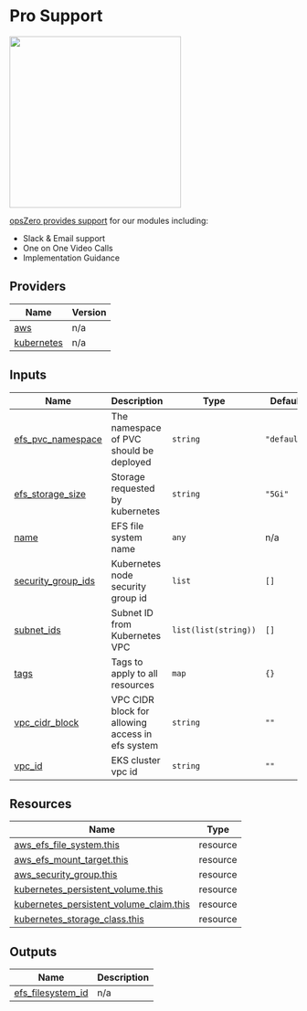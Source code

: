 <!-- BEGIN_TF_DOCS -->

# Pro Support

<a href="https://www.opszero.com"><img src="https://media.opszero.com/insights/brands/logo/2023/04/26/02/04/12/opsZero_logo.svg" width="300px"/></a>

[opsZero provides support](https://www.opszero.com/devops) for our modules including:

-   Slack & Email support
-   One on One Video Calls
-   Implementation Guidance
## Providers

| Name | Version |
|------|---------|
| <a name="provider_aws"></a> [aws](#provider\_aws) | n/a |
| <a name="provider_kubernetes"></a> [kubernetes](#provider\_kubernetes) | n/a |
## Inputs

| Name | Description | Type | Default | Required |
|------|-------------|------|---------|:--------:|
| <a name="input_efs_pvc_namespace"></a> [efs\_pvc\_namespace](#input\_efs\_pvc\_namespace) | The namespace of PVC should be deployed | `string` | `"default"` | no |
| <a name="input_efs_storage_size"></a> [efs\_storage\_size](#input\_efs\_storage\_size) | Storage requested by kubernetes | `string` | `"5Gi"` | no |
| <a name="input_name"></a> [name](#input\_name) | EFS file system name | `any` | n/a | yes |
| <a name="input_security_group_ids"></a> [security\_group\_ids](#input\_security\_group\_ids) | Kubernetes node security group id | `list` | `[]` | no |
| <a name="input_subnet_ids"></a> [subnet\_ids](#input\_subnet\_ids) | Subnet ID from Kubernetes VPC | `list(list(string))` | `[]` | no |
| <a name="input_tags"></a> [tags](#input\_tags) | Tags to apply to all resources | `map` | `{}` | no |
| <a name="input_vpc_cidr_block"></a> [vpc\_cidr\_block](#input\_vpc\_cidr\_block) | VPC CIDR block for allowing access in efs system | `string` | `""` | no |
| <a name="input_vpc_id"></a> [vpc\_id](#input\_vpc\_id) | EKS cluster vpc id | `string` | `""` | no |
## Resources

| Name | Type |
|------|------|
| [aws_efs_file_system.this](https://registry.terraform.io/providers/hashicorp/aws/latest/docs/resources/efs_file_system) | resource |
| [aws_efs_mount_target.this](https://registry.terraform.io/providers/hashicorp/aws/latest/docs/resources/efs_mount_target) | resource |
| [aws_security_group.this](https://registry.terraform.io/providers/hashicorp/aws/latest/docs/resources/security_group) | resource |
| [kubernetes_persistent_volume.this](https://registry.terraform.io/providers/hashicorp/kubernetes/latest/docs/resources/persistent_volume) | resource |
| [kubernetes_persistent_volume_claim.this](https://registry.terraform.io/providers/hashicorp/kubernetes/latest/docs/resources/persistent_volume_claim) | resource |
| [kubernetes_storage_class.this](https://registry.terraform.io/providers/hashicorp/kubernetes/latest/docs/resources/storage_class) | resource |
## Outputs

| Name | Description |
|------|-------------|
| <a name="output_efs_filesystem_id"></a> [efs\_filesystem\_id](#output\_efs\_filesystem\_id) | n/a |
<!-- END_TF_DOCS -->